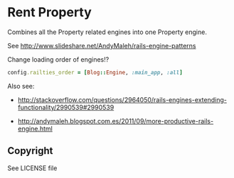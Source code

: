 # Rent Property

Combines all the Property related engines into one Property engine.

See http://www.slideshare.net/AndyMaleh/rails-engine-patterns

Change loading order of engines!?

```ruby
config.railties_order = [Blog::Engine, :main_app, :all]
```

Also see:

* http://stackoverflow.com/questions/2964050/rails-engines-extending-functionality/2990539#2990539

* http://andymaleh.blogspot.com.es/2011/09/more-productive-rails-engine.html

## Copyright

See LICENSE file